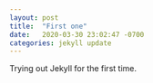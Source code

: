 ```yaml
---
layout: post
title:  "First one"
date:   2020-03-30 23:02:47 -0700
categories: jekyll update
---
```

Trying out Jekyll for the first time.